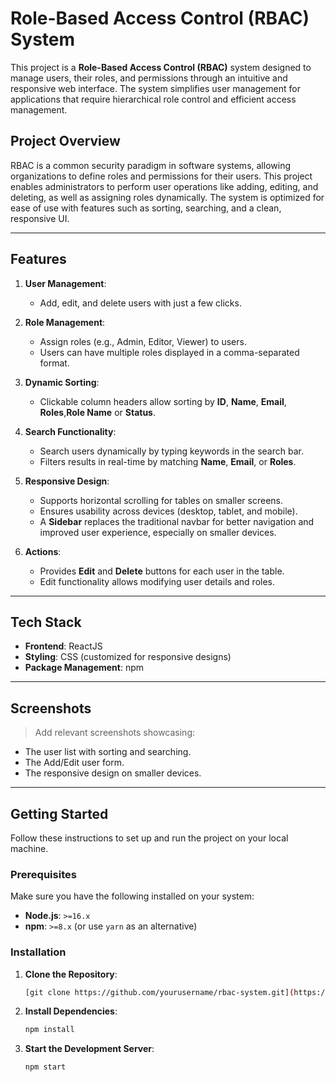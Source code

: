 # Role-Based Access Control (RBAC) System

This project is a **Role-Based Access Control (RBAC)** system designed to manage users, their roles, and permissions through an intuitive and responsive web interface. The system simplifies user management for applications that require hierarchical role control and efficient access management.

## Project Overview

RBAC is a common security paradigm in software systems, allowing organizations to define roles and permissions for their users. This project enables administrators to perform user operations like adding, editing, and deleting, as well as assigning roles dynamically. The system is optimized for ease of use with features such as sorting, searching, and a clean, responsive UI.

---

## Features

1. **User Management**:
   - Add, edit, and delete users with just a few clicks.

2. **Role Management**:
   - Assign roles (e.g., Admin, Editor, Viewer) to users.
   - Users can have multiple roles displayed in a comma-separated format.

3. **Dynamic Sorting**:
   - Clickable column headers allow sorting by **ID**, **Name**, **Email**, **Roles**,**Role Name** or **Status**.

4. **Search Functionality**:
   - Search users dynamically by typing keywords in the search bar.
   - Filters results in real-time by matching **Name**, **Email**, or **Roles**.

5. **Responsive Design**:
   - Supports horizontal scrolling for tables on smaller screens.
   - Ensures usability across devices (desktop, tablet, and mobile).
   - A **Sidebar** replaces the traditional navbar for better navigation and improved user experience,  especially on smaller devices.


6. **Actions**:
   - Provides **Edit** and **Delete** buttons for each user in the table.
   - Edit functionality allows modifying user details and roles.

---

## Tech Stack

- **Frontend**: ReactJS
- **Styling**: CSS (customized for responsive designs)
- **Package Management**: npm

---

## Screenshots

> Add relevant screenshots showcasing:
- The user list with sorting and searching.
- The Add/Edit user form.
- The responsive design on smaller devices.

---

## Getting Started
 
Follow these instructions to set up and run the project on your local machine.

### Prerequisites

Make sure you have the following installed on your system:
- **Node.js**: `>=16.x`
- **npm**: `>=8.x` (or use `yarn` as an alternative)

### Installation

1. **Clone the Repository**:
   ```bash
   [git clone https://github.com/yourusername/rbac-system.git](https://github.com/ShanuRocky/RBAC_frontend.git)
2. **Install Dependencies**:
   ```bash
   npm install
3. **Start the Development Server**:
   ```bash
   npm start

